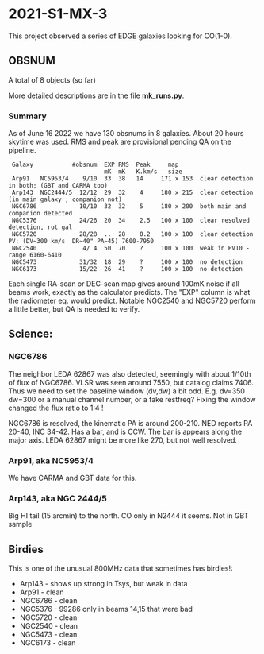 # 2021-S1-MX-3

This project observed a series of EDGE galaxies looking for CO(1-0).

## OBSNUM

A total of 8 objects (so far)

More detailed descriptions are in the file **mk_runs.py**.

### Summary

As of June 16 2022 we have 130 obsnums in 8 galaxies. About 20 hours skytime was used.
RMS and peak are provisional pending QA on the pipeline.

     Galaxy           #obsnum  EXP RMS  Peak     map
                               mK  mK   K.km/s   size
     Arp91   NC5953/4    9/10  33  38   14     171 x 153  clear detection in both; (GBT and CARMA too)
     Arp143  NGC2444/5  12/12  29  32    4     180 x 215  clear detection (in main galaxy ; companion not) 
     NGC6786            10/10  32  32    5     180 x 200  both main and companion detected
     NGC5376            24/26  20  34    2.5   100 x 100  clear resolved detection, rot gal
     NGC5720            28/28  ..  28    0.2   100 x 100  clear detection  PV: (DV~300 km/s  DR~40" PA~45) 7600-7950
     NGC2540             4/ 4  50  70    ?     100 x 100  weak in PV10 - range 6160-6410
     NGC5473            31/32  18  29    ?     100 x 100  no detection
     NGC6173            15/22  26  41    ?     100 x 100  no detection

Each single RA-scan or DEC-scan map gives around 100mK noise if all beams work, exactly as the calculator predicts.
The "EXP" column is what the radiometer eq. would predict. Notable NGC2540 and NGC5720 perform a little better,
but QA is needed to verify.


## Science:

### NGC6786

The neighbor LEDA 62867 was also detected, seemingly with about 1/10th of flux of NGC6786.
VLSR was seen around 7550, but catalog claims 7406. Thus we need to set the
baseline window (dv,dw) a bit odd. E.g. dv=350 dw=300 or a manual channel number,
or a fake restfreq?   Fixing the window changed the flux ratio to 1:4 !

NGC6786 is resolved, the kinematic PA is around 200-210. NED reports PA 20-40, INC 34-42.
Has a bar, and is CCW.  The bar is appears along the major axis.
LEDA 62867 might be more like 270, but not well resolved.


### Arp91, aka NC5953/4

We have CARMA and GBT data for this.

### Arp143, aka NGC 2444/5

Big HI tail (15 arcmin) to the north.
CO only in N2444 it seems.   Not in GBT sample



## Birdies

This is one of the unusual 800MHz data that sometimes has birdies!:

* Arp143  - shows up strong in Tsys, but weak in data
* Arp91 - clean
* NGC6786 - clean
* NGC5376 - 99286 only in beams 14,15 that were bad
* NGC5720 - clean
* NGC2540 - clean 
* NGC5473 - clean
* NGC6173 - clean

